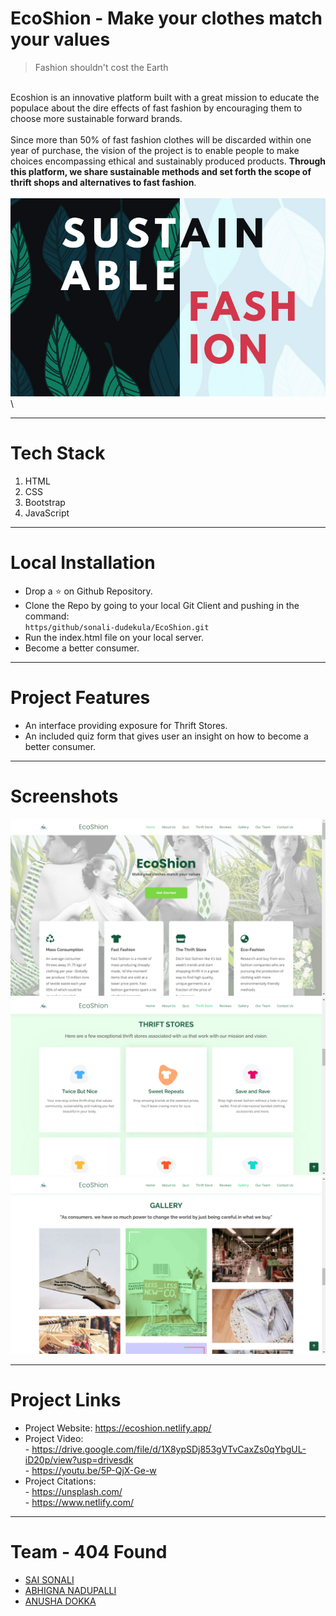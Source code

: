# EcoShion - Make your clothes match your values

> Fashion shouldn't cost the Earth

\
Ecoshion is an innovative platform built with a great mission to educate the populace about the dire effects of fast fashion by encouraging them to choose more sustainable forward brands.\
\
Since more than 50% of fast fashion clothes will be discarded within one year of purchase, the vision of the project is to enable people to make choices encompassing ethical and sustainably produced products. **Through this platform, we share sustainable methods and set forth the scope of thrift shops and alternatives to fast fashion**.\
\
![alt text](img/github.jpg "Sustainable Fashion")\

---
# Tech Stack
1) HTML
2) CSS
3) Bootstrap
4) JavaScript

---

# Local Installation
* Drop a ⭐ on Github Repository.
* Clone the Repo by going to your local Git Client and pushing in the command: \
  `https/github/sonali-dudekula/EcoShion.git`
* Run the index.html file on your local server.
* Become a better consumer.

---

# Project Features
* An interface providing exposure for Thrift Stores.
* An included quiz form that gives user an insight on how to become a better consumer.

---

# Screenshots
![alt text](img/landing-page.png "Sustainable Fashion")\
![alt text](img/Thriftstore-page.png "Sustainable Fashion")\
![alt text](img/gallery-page.png "Sustainable Fashion")

---

# Project Links
* Project Website: https://ecoshion.netlify.app/
* Project Video: \
             - https://drive.google.com/file/d/1X8ypSDj853gVTvCaxZs0qYbgUL-iD20p/view?usp=drivesdk \
             - https://youtu.be/5P-QjX-Ge-w
* Project Citations: \
            - https://unsplash.com/ \
            - https://www.netlify.com/

---

# Team - 404 Found
* [SAI SONALI](https://github.com/sonali-dudekula)
* [ABHIGNA NADUPALLI](https://github.com/Abhigna-Nadupalli)
* [ANUSHA DOKKA](https://github.com/anushad-13)
